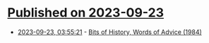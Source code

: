 # [Published on 2023-09-23](index.md)

* [2023-09-23, 03:55:21](https://lobste.rs/s/y6qsn1/bits_history_words_advice_1984) - [Bits of History, Words of Advice (1984)](https://rmod-files.lille.inria.fr/FreeBooks/BitsOfHistory/BitsOfHistory.pdf)

